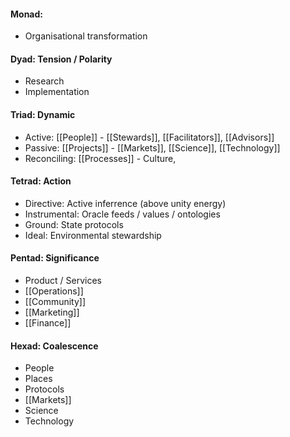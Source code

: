 #### Monad: 
- Organisational transformation

#### Dyad: Tension / Polarity
- Research
- Implementation

#### Triad: Dynamic
- Active: [[People]] - [[Stewards]], [[Facilitators]], [[Advisors]]
- Passive: [[Projects]] - [[Markets]], [[Science]], [[Technology]]
- Reconciling: [[Processes]] - Culture, 

#### Tetrad: Action
- Directive: Active inferrence (above unity energy)
- Instrumental: Oracle feeds / values / ontologies 
- Ground: State protocols
- Ideal: Environmental stewardship

#### Pentad: Significance
- Product / Services
- [[Operations]]
- [[Community]]
- [[Marketing]]
- [[Finance]]

#### Hexad: Coalescence
- People
- Places
- Protocols
- [[Markets]]
- Science
- Technology
